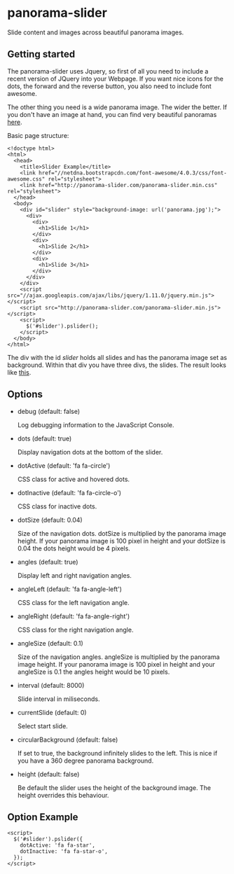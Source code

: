 panorama-slider
===============

Slide content and images across beautiful panorama images.


Getting started
---------------

The panorama-slider uses Jquery, so first of all you need to include a recent
version of JQuery into your Webpage. If you want nice icons for the dots, the
forward and the reverse button, you also need to include font awesome.

The other thing you need is a wide panorama image. The wider the better. If you
don't have an image at hand, you can find very beautiful panoramas
[here]("http://commons.wikimedia.org/wiki/Commons:Featured_pictures/Places/Panoramas").

Basic page structure:

    <!doctype html>
    <html>
      <head>
        <title>Slider Example</title>
        <link href="//netdna.bootstrapcdn.com/font-awesome/4.0.3/css/font-awesome.css" rel="stylesheet">
        <link href="http://panorama-slider.com/panorama-slider.min.css" rel="stylesheet">
      </head>
      <body>
        <div id="slider" style="background-image: url('panorama.jpg');">
          <div>
            <div>
              <h1>Slide 1</h1>
            </div>
            <div>
              <h1>Slide 2</h1>
            </div>
            <div>
              <h1>Slide 3</h1>
            </div>
          </div>
        </div>
        <script src="//ajax.googleapis.com/ajax/libs/jquery/1.11.0/jquery.min.js"></script>
        <script src="http://panorama-slider.com/panorama-slider.min.js"></script>
        <script>
          $('#slider').pslider();
        </script>
      </body>
    </html>

The div with the id *slider* holds all slides and has the panorama image set as
background. Within that div you have three divs, the slides. The result looks
like [this]("http://panorama-slider.com/example/basic.html").


Options
-------

  + debug (default: false)

    Log debugging information to the JavaScript Console.


  + dots (default: true)

    Display navigation dots at the bottom of the slider.


  + dotActive (default: 'fa fa-circle')

    CSS class for active and hovered dots.

   
  + dotInactive (default: 'fa fa-circle-o')

    CSS class for inactive dots.


  + dotSize (default: 0.04)

    Size of the navigation dots. dotSize is multiplied by the panorama image
    height. If your panorama image is 100 pixel in height and your dotSize is
    0.04 the dots height would be 4 pixels.


  + angles (default: true)

    Display left and right navigation angles.


  + angleLeft (default: 'fa fa-angle-left')

    CSS class for the left navigation angle.


  + angleRight (default: 'fa fa-angle-right')

    CSS class for the right navigation angle.


  + angleSize (default: 0.1)

    Size of the navigation angles. angleSize is multiplied by the panorama
    image height. If your panorama image is 100 pixel in height and your
    angleSize is 0.1 the angles height would be 10 pixels.


  + interval (default: 8000)

    Slide interval in miliseconds.


  + currentSlide (default: 0)

    Select start slide.


  + circularBackground (default: false)

    If set to true, the background infinitely slides to the left. This is nice
    if you have a 360 degree panorama background.


  + height (default: false)

    Be default the slider uses the height of the background image. The height
    overrides this behaviour.


Option Example
--------------

    <script>
      $('#slider').pslider({
        dotActive: 'fa fa-star',
        dotInactive: 'fa fa-star-o',
      });
    </script>


